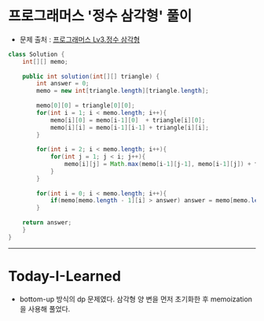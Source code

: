 # 프로그래머스 '정수 삼각형' 풀이

* 문제 출처 : [프로그래머스 Lv3.정수 삼각형](https://programmers.co.kr/learn/courses/30/lessons/43105)

```java
class Solution {
    int[][] memo;
    
    public int solution(int[][] triangle) {
        int answer = 0;
        memo = new int[triangle.length][triangle.length];
        
        memo[0][0] = triangle[0][0];
        for(int i = 1; i < memo.length; i++){
            memo[i][0] = memo[i-1][0]  + triangle[i][0];
            memo[i][i] = memo[i-1][i-1] + triangle[i][i];
        }
        
        for(int i = 2; i < memo.length; i++){
            for(int j = 1; j < i; j++){
                memo[i][j] = Math.max(memo[i-1][j-1], memo[i-1][j]) + triangle[i][j];
            }
        }
        
        for(int i = 0; i < memo.length; i++){
            if(memo[memo.length - 1][i] > answer) answer = memo[memo.length - 1][i]; 
        }
        
    return answer;
    }
}
```
***
# Today-I-Learned
* bottom-up 방식의 dp 문제였다. 삼각형 양 변을 먼저 초기화한 후 memoization을 사용해 풀었다. 

    
              